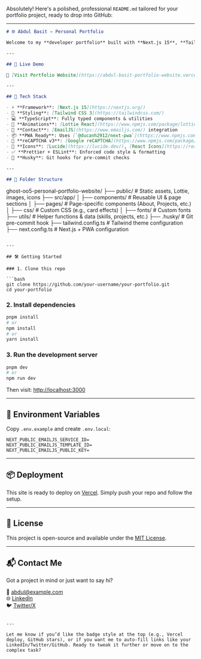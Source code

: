 Absolutely! Here's a polished, professional `README.md` tailored for your portfolio project, ready to drop into GitHub:

---

```markdown
# 🌐 Abdul Basit — Personal Portfolio

Welcome to my **developer portfolio** built with **Next.js 15**, **Tailwind CSS**, and modern web tools. This site showcases my journey, skills, and projects — all wrapped in a sleek, animated, and responsive UI.

---

## 🚀 Live Demo

🔗 [Visit Portfolio Website](https://abdul-basit-portfolio-website.vercel.app/)

---

## 🧠 Tech Stack

- ⚡ **Framework**: [Next.js 15](https://nextjs.org/)
- 🎨 **Styling**: [Tailwind CSS 3](https://tailwindcss.com/)
- 💻 **TypeScript**: Fully typed components & utilities
- 🧩 **Animations**: [Lottie React](https://www.npmjs.com/package/lottie-react)
- 📧 **Contact**: [EmailJS](https://www.emailjs.com/) integration
- 📦 **PWA Ready**: Uses [`@ducanh2912/next-pwa`](https://www.npmjs.com/package/@ducanh2912/next-pwa)
- 🔐 **reCAPTCHA v3**: [Google reCAPTCHA](https://www.npmjs.com/package/react-google-recaptcha)
- 🧠 **Icons**: [Lucide](https://lucide.dev/), [React Icons](https://react-icons.github.io/)
- ✅ **Prettier + ESLint**: Enforced code style & formatting
- 🧪 **Husky**: Git hooks for pre-commit checks

---

## 📁 Folder Structure

```
ghost-oo5-personal-portfolio-website/
├── public/                  # Static assets, Lottie, images, icons
├── src/app/
│   ├── components/          # Reusable UI & page sections
│   ├── pages/               # Page-specific components (About, Projects, etc.)
│   ├── css/                 # Custom CSS (e.g., card effects)
│   ├── fonts/               # Custom fonts
├── utils/                   # Helper functions & data (skills, projects, etc.)
├── .husky/                  # Git pre-commit hook
├── tailwind.config.ts       # Tailwind theme configuration
├── next.config.ts           # Next.js + PWA configuration
```

---

## 🛠️ Getting Started

### 1. Clone this repo

```bash
git clone https://github.com/your-username/your-portfolio.git
cd your-portfolio
```

### 2. Install dependencies

```bash
pnpm install
# or
npm install
# or
yarn install
```

### 3. Run the development server

```bash
pnpm dev
# or
npm run dev
```

Then visit: [http://localhost:3000](http://localhost:3000)

---

## 🧪 Environment Variables

Copy `.env.example` and create `.env.local`:

```env
NEXT_PUBLIC_EMAILJS_SERVICE_ID=
NEXT_PUBLIC_EMAILJS_TEMPLATE_ID=
NEXT_PUBLIC_EMAILJS_PUBLIC_KEY=
```

---

## 📦 Deployment

This site is ready to deploy on [Vercel](https://vercel.com/). Simply push your repo and follow the setup.

---

## 📄 License

This project is open-source and available under the [MIT License](LICENSE).

---

## 📬 Contact Me

Got a project in mind or just want to say hi?

📧 [abdul@example.com](mailto:abdul@example.com)  
🌐 [LinkedIn](https://linkedin.com/in/your-profile)  
🐦 [Twitter/X](https://twitter.com/your-handle)
```

---

Let me know if you’d like the badge style at the top (e.g., Vercel deploy, GitHub stars), or if you want me to auto-fill links like your LinkedIn/Twitter/GitHub. Ready to tweak it further or move on to the complex task?
